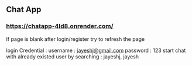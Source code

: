 <h2>Chat App</h2>
<h3><a href="https://chatapp-4ld8.onrender.com/" target="_blank">https://chatapp-4ld8.onrender.com/</a></h3>
If page is blank after login/register try to refresh the page

login Credential : username : jayeshj@gmail.com
                   password : 123
start chat with already existed user by searching : jayeshj, jayesh 


